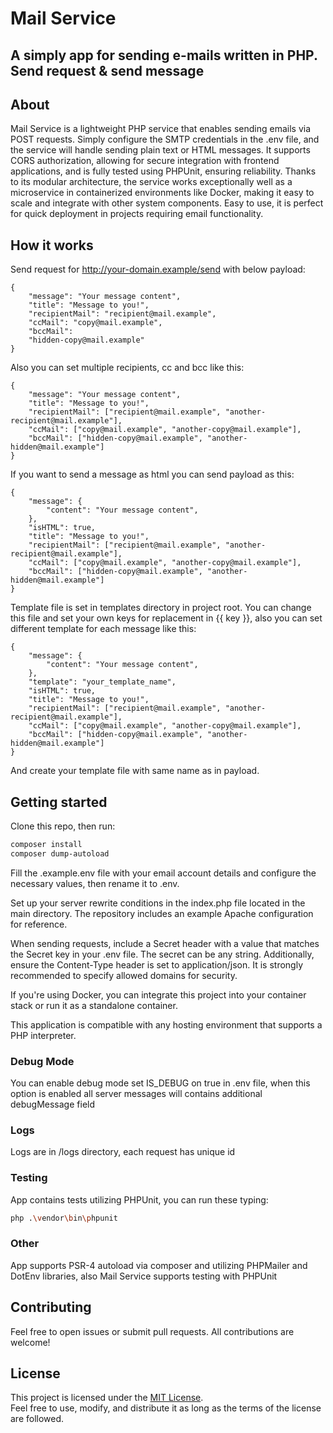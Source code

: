 # Mail Service

**A simply app for sending e-mails written in PHP. Send request & send message**
---

## About
Mail Service is a lightweight PHP service that enables sending emails via POST requests. Simply configure the SMTP credentials in the .env file, and the service will handle sending plain text or HTML messages. It supports CORS authorization, allowing for secure integration with frontend applications, and is fully tested using PHPUnit, ensuring reliability. Thanks to its modular architecture, the service works exceptionally well as a microservice in containerized environments like Docker, making it easy to scale and integrate with other system components. Easy to use, it is perfect for quick deployment in projects requiring email functionality.

## How it works

Send request for http://your-domain.example/send with below payload:

```text
{ 
    "message": "Your message content", 
    "title": "Message to you!", 
    "recipientMail": "recipient@mail.example", 
    "ccMail": "copy@mail.example", 
    "bccMail": 
    "hidden-copy@mail.example" 
}
```

Also you can set multiple recipients, cc and bcc like this:

```text
{ 
    "message": "Your message content", 
    "title": "Message to you!", 
    "recipientMail": ["recipient@mail.example", "another-recipient@mail.example"], 
    "ccMail": ["copy@mail.example", "another-copy@mail.example"], 
    "bccMail": ["hidden-copy@mail.example", "another-hidden@mail.example"] 
}
```

If you want to send a message as html you can send payload as this:

```text
{ 
    "message": { 
        "content": "Your message content", 
    },
    "isHTML": true,
    "title": "Message to you!", 
    "recipientMail": ["recipient@mail.example", "another-recipient@mail.example"], 
    "ccMail": ["copy@mail.example", "another-copy@mail.example"], 
    "bccMail": ["hidden-copy@mail.example", "another-hidden@mail.example"] 
}
```

Template file is set in templates directory in project root. You can change this file and set your own keys for
replacement in {{ key }}, also you can set different template for each message like this:

```text
{ 
    "message": { 
        "content": "Your message content", 
    },
    "template": "your_template_name",
    "isHTML": true,
    "title": "Message to you!", 
    "recipientMail": ["recipient@mail.example", "another-recipient@mail.example"], 
    "ccMail": ["copy@mail.example", "another-copy@mail.example"], 
    "bccMail": ["hidden-copy@mail.example", "another-hidden@mail.example"] 
}
```

And create your template file with same name as in payload.

## Getting started

Clone this repo, then run:

``` bash
composer install
composer dump-autoload
```

Fill the .example.env file with your email account details and configure the necessary values, then rename it to .env.

Set up your server rewrite conditions in the index.php file located in the main directory. The repository includes an example Apache configuration for reference.

When sending requests, include a Secret header with a value that matches the Secret key in your .env file. The secret can be any string. Additionally, ensure the Content-Type header is set to application/json. It is strongly recommended to specify allowed domains for security.

If you're using Docker, you can integrate this project into your container stack or run it as a standalone container.

This application is compatible with any hosting environment that supports a PHP interpreter.

### Debug Mode
You can enable debug mode set IS_DEBUG on true in .env file, when this option is enabled all server messages will contains additional debugMessage field

### Logs
Logs are in /logs directory, each request has unique id

### Testing
App contains tests utilizing PHPUnit, you can run these typing:
```bash
php .\vendor\bin\phpunit
```
### Other

App supports PSR-4 autoload via composer and utilizing PHPMailer and DotEnv libraries, also Mail Service supports testing with PHPUnit

## Contributing ##

Feel free to open issues or submit pull requests. All contributions are welcome!

## License

This project is licensed under the [MIT License](LICENSE).  
Feel free to use, modify, and distribute it as long as the terms of the license are followed.